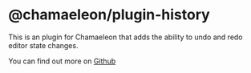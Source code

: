 # @chamaeleon/plugin-history

This is an plugin for Chamaeleon that adds the ability to undo and redo editor state changes.

You can find out more on [Github](https://github.com/lFandoriNl/chamaeleon#chamaeleon)
